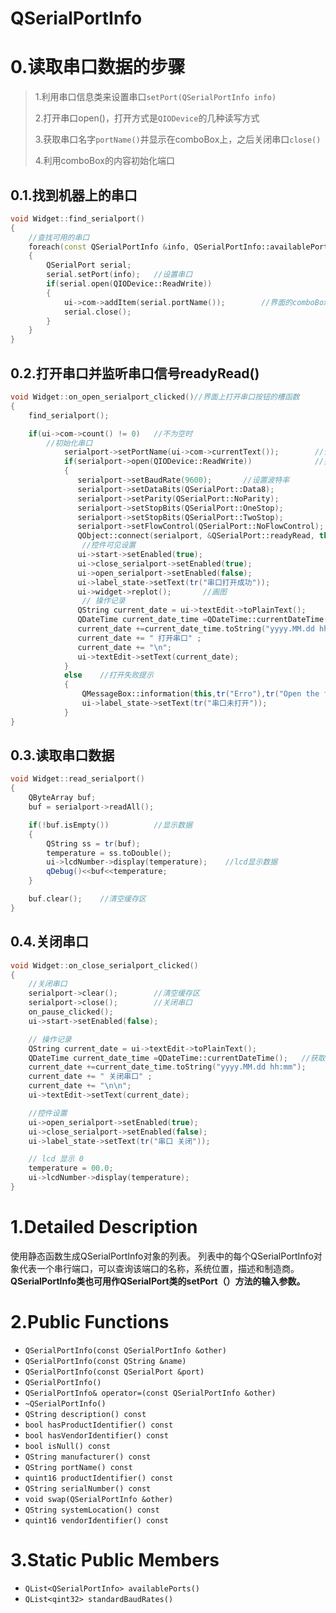 # QSerialPortInfo

# 0.读取串口数据的步骤

> 1.利用串口信息类来设置串口`setPort(QSerialPortInfo info)`
>
> 2.打开串口open()，打开方式是`QIODevice`的几种读写方式
>
> 3.获取串口名字`portName()`并显示在comboBox上，之后关闭串口`close()`
>
> 4.利用comboBox的内容初始化端口

## 0.1.找到机器上的串口

```c++
void Widget::find_serialport()
{
    //查找可用的串口
    foreach(const QSerialPortInfo &info, QSerialPortInfo::availablePorts())
    {
        QSerialPort serial;
        serial.setPort(info);   //设置串口
        if(serial.open(QIODevice::ReadWrite))
        {
            ui->com->addItem(serial.portName());        //界面的comboBox显示串口name
            serial.close();
        }
    }
}
```

## 0.2.打开串口并监听串口信号readyRead()

```c++
void Widget::on_open_serialport_clicked()//界面上打开串口按钮的槽函数
{
    find_serialport();

    if(ui->com->count() != 0)   //不为空时
        //初始化串口
            serialport->setPortName(ui->com->currentText());        //设置串口名
            if(serialport->open(QIODevice::ReadWrite))              //打开串口成功
            {
               serialport->setBaudRate(9600);       //设置波特率
               serialport->setDataBits(QSerialPort::Data8);
               serialport->setParity(QSerialPort::NoParity);
               serialport->setStopBits(QSerialPort::OneStop);
               serialport->setStopBits(QSerialPort::TwoStop);
               serialport->setFlowControl(QSerialPort::NoFlowControl);     //设置流控制
               QObject::connect(serialport, &QSerialPort::readyRead, this, &Widget::read_serialport);    //读数据
                //控件可见设置
               ui->start->setEnabled(true);
               ui->close_serialport->setEnabled(true);
               ui->open_serialport->setEnabled(false);
               ui->label_state->setText(tr("串口打开成功"));
               ui->widget->replot();       //画图
                // 操作记录
               QString current_date = ui->textEdit->toPlainText();
               QDateTime current_date_time =QDateTime::currentDateTime();   //获取当前时间
               current_date +=current_date_time.toString("yyyy.MM.dd hh:mm");
               current_date += " 打开串口" ;
               current_date += "\n";
               ui->textEdit->setText(current_date);
            }
            else    //打开失败提示
            {
                QMessageBox::information(this,tr("Erro"),tr("Open the failure"),QMessageBox::Ok);
                ui->label_state->setText(tr("串口未打开"));
            }
}
```

## 0.3.读取串口数据

```c++
void Widget::read_serialport()
{
    QByteArray buf;
    buf = serialport->readAll();

    if(!buf.isEmpty())          //显示数据
    {
        QString ss = tr(buf);
        temperature = ss.toDouble();
        ui->lcdNumber->display(temperature);    //lcd显示数据
        qDebug()<<buf<<temperature;
    }

    buf.clear();    //清空缓存区
}
```

## 0.4.关闭串口

```c++
void Widget::on_close_serialport_clicked()
{
    //关闭串口
    serialport->clear();        //清空缓存区
    serialport->close();        //关闭串口
    on_pause_clicked();
    ui->start->setEnabled(false);

    // 操作记录
    QString current_date = ui->textEdit->toPlainText();
    QDateTime current_date_time =QDateTime::currentDateTime();   //获取当前时间
    current_date +=current_date_time.toString("yyyy.MM.dd hh:mm");
    current_date += " 关闭串口" ;
    current_date += "\n\n";
    ui->textEdit->setText(current_date);

    //控件设置
    ui->open_serialport->setEnabled(true);
    ui->close_serialport->setEnabled(false);
    ui->label_state->setText(tr("串口 关闭"));

    // lcd 显示 0
    temperature = 00.0;
    ui->lcdNumber->display(temperature);
}
```

# 1.Detailed Description

使用静态函数生成QSerialPortInfo对象的列表。 列表中的每个QSerialPortInfo对象代表一个串行端口，可以查询该端口的名称，系统位置，描述和制造商。 **QSerialPortInfo类也可用作QSerialPort类的setPort（）方法的输入参数。**

# 2.Public Functions

- `QSerialPortInfo(const QSerialPortInfo &other)`
- `QSerialPortInfo(const QString &name)`
- `QSerialPortInfo(const QSerialPort &port)`
- `QSerialPortInfo()`
- `QSerialPortInfo& operator=(const QSerialPortInfo &other)`
- `~QSerialPortInfo()`
- `QString description() const`
- `bool hasProductIdentifier() const`
- `bool hasVendorIdentifier() const`
- `bool isNull() const`
- `QString manufacturer() const`
- `QString portName() const`
- `quint16 productIdentifier() const`
- `QString serialNumber() const`
- `void swap(QSerialPortInfo &other)`
- `QString systemLocation() const`
- `quint16 vendorIdentifier() const`

# 3.Static Public Members

- `QList<QSerialPortInfo> availablePorts()`
- `QList<qint32> standardBaudRates()`

